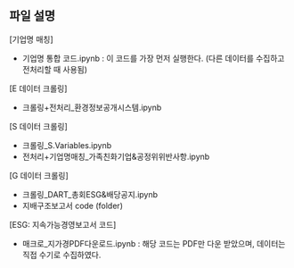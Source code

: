 ## 파일 설명

[기업명 매칭]
- 기업명 통합 코드.ipynb
: 이 코드를 가장 먼저 실행한다. (다른 데이터를 수집하고 전처리할 때 사용됨)

[E 데이터 크롤링]
- 크롤링+전처리_환경정보공개시스템.ipynb

[S 데이터 크롤링]
- 크롤링_S.Variables.ipynb
- 전처리+기업명매칭_가족친화기업&공정위위반사항.ipynb

[G 데이터 크롤링]
- 크롤링_DART_총회ESG&배당공지.ipynb
- 지배구조보고서 code (folder)

[ESG: 지속가능경영보고서 코드]
- 매크로_지가경PDF다운로드.ipynb
: 해당 코드는 PDF만 다운 받았으며, 데이터는 직접 수기로 수집하였다.
